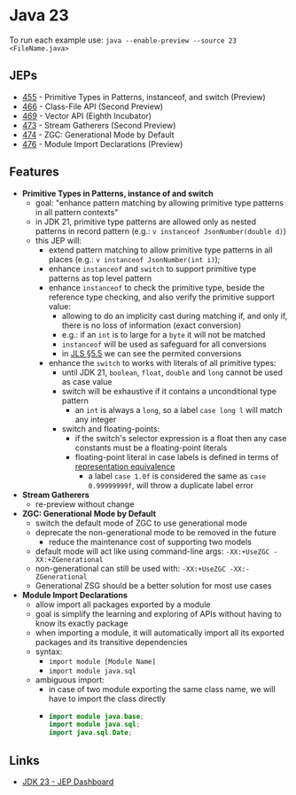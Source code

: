 # Java 23

To run each example use: `java --enable-preview --source 23 <FileName.java>`

## JEPs

* [455](https://openjdk.org/jeps/455) - Primitive Types in Patterns, instanceof, and switch (Preview)
* [466](https://openjdk.org/jeps/466) - Class-File API (Second Preview)
* [469](https://openjdk.org/jeps/469) - Vector API (Eighth Incubator)
* [473](https://openjdk.org/jeps/473) - Stream Gatherers (Second Preview)
* [474](https://openjdk.org/jeps/474) - ZGC: Generational Mode by Default
* [476](https://openjdk.org/jeps/476) - Module Import Declarations (Preview)

## Features

* **Primitive Types in Patterns, instance of and switch**
    * goal: "enhance pattern matching by allowing primitive type patterns in all pattern contexts"
    * in JDK 21, primitive type patterns are allowed only as nested patterns in record pattern (e.g.: `v instanceof JsonNumber(double d)`)
    * this JEP will:
        * extend pattern matching to allow primitive type patterns in all places (e.g.: `v instanceof JsonNumber(int i)`);
        * enhance `instanceof` and `switch` to support primitive type patterns as top level pattern
        * enhance `instanceof` to check the primitive type, beside the reference type checking, and also verify the primitive support value:
            * allowing to do an implicity cast during matching if, and only if, there is no loss of information (exact conversion)
            * e.g.: if an `int` is to large for a `byte` it will not be matched
            * `instanceof` will be used as safeguard for all conversions
            * in [JLS §5.5](https://docs.oracle.com/javase/specs/jls/se21/html/jls-5.html#jls-5.5-320) we can see the permited conversions
        * enhance the `switch` to works with literals of all primitive types:
            * until JDK 21, `boolean`, `float`, `double` and `long` cannot be used as case value
            * switch will be exhaustive if it contains a unconditional type pattern
                * an `int` is always a `long`, so a label `case long l` will match any integer
            * switch and floating-points:
                * if the switch's selector expression is a float then any case constants must be a floating-point literals
                * floating-point literal in case labels is defined in terms of [representation equivalence](https://docs.oracle.com/en/java/javase/21/docs/api/java.base/java/lang/Double.html#repEquivalence)
                    * a label `case 1.0f` is considered the same as `case 0.99999999f`, will throw a duplicate label error
* **Stream Gatherers**
    * re-preview without change
* **ZGC: Generational Mode by Default**
    * switch the default mode of ZGC to use generational mode
    * deprecate the non-generational mode to be removed in the future
        * reduce the maintenance cost of supporting two models
    * default mode will act like using command-line args: `-XX:+UseZGC -XX:+ZGenerational`
    * non-generational can still be used with: `-XX:+UseZGC -XX:-ZGenerational`
    * Generational ZSG should be a better solution for most use cases
* **Module Import Declarations**
    * allow import all packages exported by a module
    * goal is simplify the learning and exploring of APIs without having to know its exactly package
    * when importing a module, it will automatically import all its exported packages and its transitive dependencies
    * syntax:
        * `import module [Module Name]`
        * `import module java.sql`
    * ambiguous import:
        * in case of two module exporting the same class name, we will have to import the class directly
        * ```java
          import module java.base;
          import module java.sql;
          import java.sql.Date;
          ```

## Links

* [JDK 23 - JEP Dashboard](https://bugs.openjdk.org/secure/Dashboard.jspa?selectPageId=22205)

